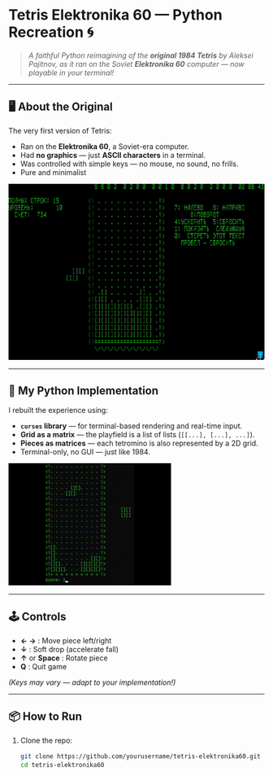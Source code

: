 # Tetris Elektronika 60 — Python Recreation 🌀

> *A faithful Python reimagining of the **original 1984 Tetris** by Aleksei Pajitnov, as it ran on the Soviet **Elektronika 60** computer — now playable in your terminal!*


---

## 🖥️ About the Original
The very first version of Tetris:
- Ran on the **Elektronika 60**, a Soviet-era computer.
- Had **no graphics** — just **ASCII characters** in a terminal.
- Was controlled with simple keys — no mouse, no sound, no frills.
- Pure and minimalist

![Banner Image](images/OriginalTetris.gif)


---

## 🐍 My Python Implementation

I rebuilt the experience using:
- **`curses` library** — for terminal-based rendering and real-time input.
- **Grid as a matrix** — the playfield is a list of lists (`[[...], [...], ...]`).
- **Pieces as matrices** — each tetromino is also represented by a 2D grid.
- Terminal-only, no GUI — just like 1984.

![Banner Image](images/MyTetris.gif)

---

## 🕹️ Controls
- **← →** : Move piece left/right
- **↓** : Soft drop (accelerate fall)
- **↑** or **Space** : Rotate piece
- **Q** : Quit game

*(Keys may vary — adapt to your implementation!)*

---

## 📦 How to Run
1. Clone the repo:
   ```bash
   git clone https://github.com/yourusername/tetris-elektronika60.git
   cd tetris-elektronika60
